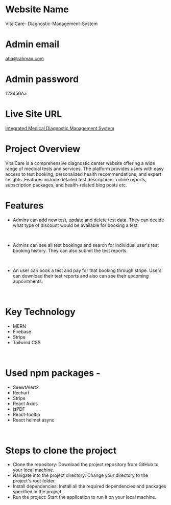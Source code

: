 # Website Name
VitalCare- Diagnostic-Management-System
<!-- Admin username
Afia Rahman

Admin email
afia@rahman.com

Admin password
123456Aa -->
# Admin email
afia@rahman.com

# Admin password
123456Aa

# Live Site URL
 [Integrated Medical Diagnostic Management System](https://diagnostic-app-auth.web.app/ )

# Project Overview
VitalCare is a comprehensive diagnostic center website offering a wide range of medical tests and services. The platform provides users with easy access to test booking, personalized health recommendations, and expert insights. Features include detailed test descriptions, online reports, subscription packages, and health-related blog posts etc.

# Features
* Admins can add new test, update and delete test data. They can decide what type of discount would be available for booking a test.
<br>

* Admins can see all test bookings and search for individual user's test booking history. They can also submit the test reports.
<br>

* An user can book a test and pay for that booking through stripe. Users can download their test reports and also can see their upcoming appointments.
<br>

# Key Technology
* MERN
* Firebase
* Stripe
* Tailwind CSS

<br>

# Used npm packages -
* SeewtAlert2
* Rechart
* Stripe
* React Axios
* jsPDF
* React-tooltip
* React helmet async

<br>

# Steps to clone the project

- Clone the repository: Download the project repository from GitHub to your local machine.
- Navigate into the project directory: Change your directory to the project's root folder.
- Install dependencies: Install all the required dependencies and packages specified in the project.
- Run the project: Start the application to run it on your local machine.
